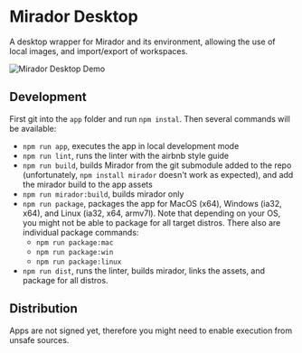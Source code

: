 # Mirador Desktop
A desktop wrapper for Mirador and its environment, allowing the use of local images, and import/export of workspaces.

![Mirador Desktop Demo](mirador-desktop-demo.gif)

## Development

First git into the `app` folder and run `npm instal`. Then several commands will be available:

- `npm run app`, executes the app in local development mode
- `npm run lint`, runs the linter with the airbnb style guide
- `npm run build`, builds Mirador from the git submodule added to the repo (unfortunately, `npm install mirador` doesn't work as expected), and add the mirador build to the app assets
- `npm run mirador:build`, builds mirador only
- `npm run package`, packages the app for MacOS (x64), Windows (ia32, x64), and Linux (ia32, x64, armv7l). Note that depending on your OS, you might not be able to package for all target distros. There also are individual package commands:
  - `npm run package:mac`
  - `npm run package:win`
  - `npm run package:linux`
- `npm run dist`, runs the linter, builds mirador, links the assets, and package for all distros.

## Distribution

Apps are not signed yet, therefore you might need to enable execution from unsafe sources.
